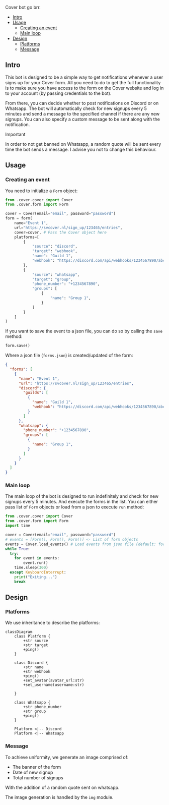 Cover bot go brr.

- [Intro](#intro)
- [Usage](#usage)
  - [Creating an event](#creating-an-event)
  - [Main loop](#main-loop)
- [Design](#design)
  - [Platforms](#platforms)
  - [Message](#message)


## Intro
This bot is designed to be a simple way to get notifications whenever a user signs up for your Cover form. All you need to do to get the full functionality is to make sure you have access to the form on the Cover website and log in to your account (by passing credentials to the bot).

From there, you can decide whether to post notifications on Discord or on Whatsapp. The bot will automatically check for new signups every 5 minutes and send a message to the specified channel if there are any new signups. You can also specify a custom message to be sent along with the notification.

> [!Important]
> In order to not get banned on Whatsapp, a random quote will be sent every time the bot sends a message. I advise you not to change this behaviour.


## Usage

### Creating an event
You need to initialize a `Form` object:

```python
from .cover.cover import Cover
from .cover.form import Form

cover = Cover(email="email", password="password")
form = form(
    name="Event 1",
    url="https://svcover.nl/sign_up/123465/entries",
    cover=cover, # Pass the Cover object here
    platforms=[
        {
            "source": "discord",
            "target": "webhook",
            "name": "Guild 1",
            "webhook": "https://discord.com/api/webhooks/1234567890/abcdefghijklmnopqrstuvwxyz",
        },
        {
            "source": "whatsapp",
            "target": "group",
            "phone_number": "+1234567890",
            "groups": [
                {
                    "name": "Group 1",
                }
            ]
        }
    ]
)
```
If you want to save the event to a json file, you can do so by calling the `save` method:

```python
form.save()
```

Where a json file (`forms.json`) is created/updated of the form:

```json
{
  "forms": [
    {
      "name": "Event 1",
      "url": "https://svcover.nl/sign_up/123465/entries",
      "discord": {
        "guilds": [
          {
            "name": "Guild 1",
            "webhook": "https://discord.com/api/webhooks/1234567890/abcdefghijklmnopqrstuvwxyz",
          }
        ]
      },
      "whatsapp": {
        "phone_number": "+1234567890",
        "groups": [
          {
            "name": "Group 1",
          }
        ]
      }
    }
  ]
}
```

### Main loop
The main loop of the bot is designed to run indefinitely and check for new signups every 5 minutes. And execute the forms in the list. You can either pass list of `Form` objects or load from a json to execute `run` method:

```python 
from .cover.cover import Cover
from .cover.form import Form
import time

cover = Cover(email="email", password="password")
# events = [Form(), Form(), Form()] <- List of form objects
events = Cover.load_events() # Load events from json file (default: forms.json)
while True:
  try:
    for event in events:
        event.run()
    time.sleep(300)
  except KeyboardInterrupt:
    print("Exiting...")
    break
```

## Design

### Platforms
We use inheritance to describe the platforms:
```mermaid
classDiagram
    class Platform {
        +str source
        +str target
        +ping()
    }

    class Discord {
        +str name
        +str webhook
        +ping()
        +set_avatar(avatar_url:str)
        +set_username(username:str)

    }

    class Whatsapp {
        +str phone_number
        +str group
        +ping()
    }

    Platform <|-- Discord
    Platform <|-- Whatsapp
```

### Message
To achieve uniformity, we generate an image comprised of:
- The banner of the form
- Date of new signup
- Total number of signups

With the addition of a random quote sent on whatsapp.

The image generation is handled by the `img` module.